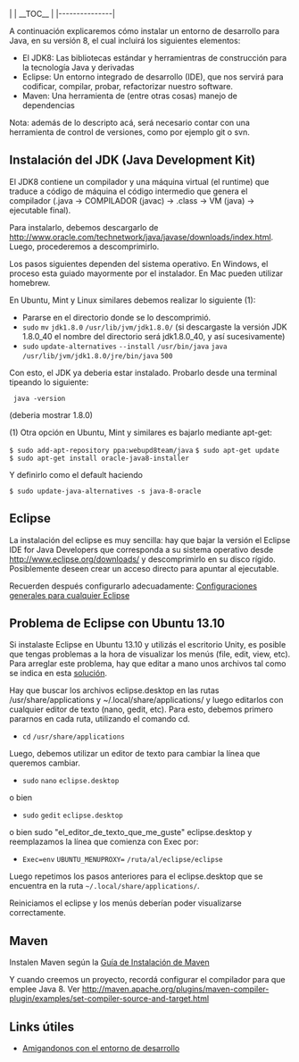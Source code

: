 | | \_\_TOC\_\_ |
|---------------|

A continuación explicaremos cómo instalar un entorno de desarrollo para Java, en su versión 8, el cual incluirá los siguientes elementos:

-   El JDK8: Las bibliotecas estándar y herramientras de construcción para la tecnología Java y derivadas
-   Eclipse: Un entorno integrado de desarrollo (IDE), que nos servirá para codificar, compilar, probar, refactorizar nuestro software.
-   Maven: Una herramienta de (entre otras cosas) manejo de dependencias

Nota: además de lo descripto acá, será necesario contar con una herramienta de control de versiones, como por ejemplo git o svn.

Instalación del JDK (Java Development Kit)
------------------------------------------

El JDK8 contiene un compilador y una máquina virtual (el runtime) que traduce a código de máquina el código intermedio que genera el compilador (.java → COMPILADOR (javac) → .class → VM (java) → ejecutable final).

Para instalarlo, debemos descargarlo de <http://www.oracle.com/technetwork/java/javase/downloads/index.html>. Luego, procederemos a descomprimirlo.

Los pasos siguientes dependen del sistema operativo. En Windows, el proceso esta guiado mayormente por el instalador. En Mac pueden utilizar homebrew.

En Ubuntu, Mint y Linux similares debemos realizar lo siguiente (1):

-   Pararse en el directorio donde se lo descomprimió.
-   `sudo` `mv` `jdk1.8.0` `/usr/lib/jvm/jdk1.8.0/` (si descargaste la versión JDK 1.8.0\_40 el nombre del directorio será jdk1.8.0\_40, y así sucesivamente)
-   `sudo` `update-alternatives` `--install` `/usr/bin/java` `java` `/usr/lib/jvm/jdk1.8.0/jre/bin/java` `500`

Con esto, el JDK ya deberia estar instalado. Probarlo desde una terminal tipeando lo siguiente:

` java -version`

(deberia mostrar 1.8.0)

(1) Otra opción en Ubuntu, Mint y similares es bajarlo mediante apt-get:

`$ sudo add-apt-repository ppa:webupd8team/java`
`$ sudo apt-get update`
`$ sudo apt-get install oracle-java8-installer`

Y definirlo como el default haciendo

`$ sudo update-java-alternatives -s java-8-oracle `

Eclipse
-------

La instalación del eclipse es muy sencilla: hay que bajar la versión el Eclipse IDE for Java Developers que corresponda a su sistema operativo desde <http://www.eclipse.org/downloads/> y descomprimirlo en su disco rígido. Posiblemente deseen crear un acceso directo para apuntar al ejecutable.

Recuerden después configurarlo adecuadamente: [Configuraciones generales para cualquier Eclipse](configuraciones-generales-para-cualquier-eclipse.md)

Problema de Eclipse con Ubuntu 13.10
------------------------------------

Si instalaste Eclipse en Ubuntu 13.10 y utilizás el escritorio Unity, es posible que tengas problemas a la hora de visualizar los menús (file, edit, view, etc). Para arreglar este problema, hay que editar a mano unos archivos tal como se indica en esta [solución](http://askubuntu.com/questions/364310/eclipse-kepler-runs-weird).

Hay que buscar los archivos eclipse.desktop en las rutas /usr/share/applications y ~/.local/share/applications/ y luego editarlos con cualquier editor de texto (nano, gedit, etc). Para esto, debemos primero pararnos en cada ruta, utilizando el comando cd.

-   `cd` `/usr/share/applications`

Luego, debemos utilizar un editor de texto para cambiar la línea que queremos cambiar.

-   `sudo` `nano` `eclipse.desktop`

o bien

-   `sudo` `gedit` `eclipse.desktop`

o bien sudo "el\_editor\_de\_texto\_que\_me\_guste" eclipse.desktop y reemplazamos la línea que comienza con Exec por:

-   `Exec=env` `UBUNTU_MENUPROXY=` `/ruta/al/eclipse/eclipse`

Luego repetimos los pasos anteriores para el eclipse.desktop que se encuentra en la ruta `~/.local/share/applications/`.

Reiniciamos el eclipse y los menús deberían poder visualizarse correctamente.

Maven
-----

Instalen Maven según la [Guía de Instalación de Maven](guia-de-instalacion-de-maven.md)

Y cuando creemos un proyecto, recordá configurar el compilador para que emplee Java 8. Ver <http://maven.apache.org/plugins/maven-compiler-plugin/examples/set-compiler-source-and-target.html>

Links útiles
------------

-   [Amigandonos con el entorno de desarrollo](amigandonos-con-el-entorno-de-desarrollo.md)

